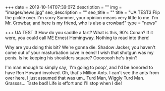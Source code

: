 +++
date = 2019-10-14T07:39:07Z
description = ""
img = "images/news.jpg"
seo_description = ""
seo_title = ""
title = "UA TEST3 Flip the pickle over. I'm sorry Summer, your opinion means very little to me. I'm Mr. Crowbar, and here is my friend, who is also a crowbar!"
type = "news"

+++
UA TEST 3 How do you saddle a fart? What is this, 90's Conan? If it were, you could call ME Ernest Hemingway. Nothing to read into there!

Why are you doing this bit? We're gonna die. Shadow Jacker, you haven't come out of your masturbation cave in eons! I wish that shotgun was my penis. Is he keeping his shoulders square? Oooooooh he's tryin'!

I'm man enough to simply say, 'I'm going to poop', and I'd be honored to have Ron Howard involved. Oh, that's Million Ants. I can't see the ants from over here, I just assumed that was um.. Turd Man, Wiggly Turd Man. Grassss... Taste bad! Life is effort and I'll stop when I die!